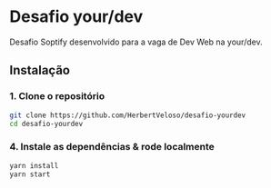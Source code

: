 # Desafio your/dev

 Desafio Soptify desenvolvido para a vaga de Dev Web na your/dev.

## Instalação

### 1. Clone o repositório

```sh
git clone https://github.com/HerbertVeloso/desafio-yourdev
cd desafio-yourdev
```

### 4. Instale as dependências & rode localmente

```sh
yarn install
yarn start
```
